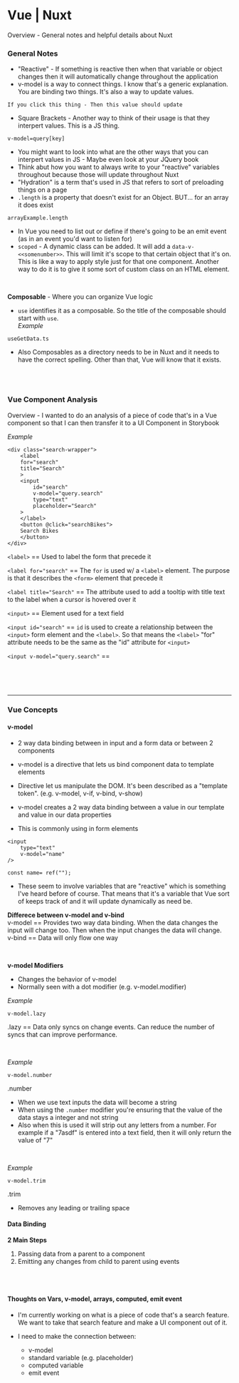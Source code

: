 # Vue | Nuxt

Overview - General notes and helpful details about Nuxt

### General Notes

- "Reactive" - If something is reactive then when that variable or object changes then it will automatically change throughout the application
- v-model is a way to connect things. I know that's a generic explanation. You are binding two things. It's also a way to update values. 
```
If you click this thing - Then this value should update
```
- Square Brackets - Another way to think of their usage is that they interpert values. This is a JS thing. 
```
v-model=query[key]
```
- You might want to look into what are the other ways that you can interpert values in JS - Maybe even look at your JQuery book
- Think abut how you want to always write to your "reactive" variables throughout because those will update throughout Nuxt
- "Hydration" is a term that's used in JS that refers to sort of preloading things on a page
- `.length` is a property that doesn't exist for an Object. BUT... for an array it does exist
```
arrayExample.length
```
- In Vue you need to list out or define if there's going to be an emit event (as in an event you'd want to listen for)
- `scoped` - A dynamic class can be added. It will add a `data-v-<<somenumber>>`. This will limit it's scope to that certain object that it's on. This is like a way to apply style just for that one component. Another way to do it is to give it some sort of custom class on an HTML element.

<br>

**Composable** - Where you can organize Vue logic 

- `use` identifies it as a composable. So the title of the composable should start with `use`.   
*Example*
```
useGetData.ts
```

- Also Composables as a directory needs to be in Nuxt and it needs to have the correct spelling. Other than that, Vue will know that it exists.

<br><br>

### Vue Component Analysis

Overview - I wanted to do an analysis of a piece of code that's in a Vue component so that I can then transfer it to a UI Component in Storybook 

*Example*
```
<div class="search-wrapper">
    <label
    for="search"
    title="Search"
    >
    <input
        id="search"
        v-model="query.search"
        type="text"
        placeholder="Search"
    >
    </label>
    <button @click="searchBikes">
    Search Bikes
    </button>
</div>
```

`<label>` == Used to label the form that precede it

`<label for="search"` == The `for` is used w/ a `<label>` element. The purpose is that it describes the `<form>` element that precede it

`<label title="Search"` == The attribute used to add a tooltip with title text to the label when a cursor is hovered over it

`<input>` == Element used for a text field

`<input id="search"` == `id` is used to create a relationship between the `<input>` form element and the `<label>`. So that means the `<label>` "for" attribute needs to be the same as the "id" attribute for `<input>` 

`<input v-model="query.search"` == 

<br><br><br>

<hr>

### Vue Concepts

#### v-model
- 2 way data binding between in input and a form data or between 2 components

- v-model is a directive that lets us bind component data to template elements

- Directive let us manipulate the DOM. It's been described as a "template token". (e.g. v-model, v-if, v-bind, v-show)

- v-model creates a 2 way data binding between a value in our template and value in our data properties

- This is commonly using in form elements

```
<input 
    type="text" 
    v-model="name"
/>

const name= ref("");
```
- These seem to involve variables that are "reactive" which is something I've heard before of course. That means that it's a variable that Vue sort of keeps track of and it will update dynamically as need be.

**Differece between v-model and v-bind**  
v-model == Provides two way data binding. When the data changes the input will change too. Then when the input changes the data will change.  
v-bind == Data will only flow one way  

<br>

**v-model Modifiers**
- Changes the behavior of v-model
- Normally seen with a dot modifier (e.g. v-model.modifier)

*Example*
```
v-model.lazy
```
.lazy == Data only syncs on change events. Can reduce the number of syncs that can improve performance. 

<br>

*Example*
```
v-model.number
```
.number
- When we use text inputs the data will become a string
- When using the `.number` modifier you're ensuring that the value of the data stays a integer and not string
- Also when this is used it will strip out any letters from a number. For example if a "7asdf" is entered into a text field, then it will only return the value of "7"

<br>

*Example*
```
v-model.trim
```
.trim
- Removes any leading or trailing space



#### Data Binding
**2 Main Steps**
1. Passing data from a parent to a component
1. Emitting any changes from child to parent using events




<br><br>

#### Thoughts on Vars, v-model, arrays, computed, emit event

- I'm currently working on what is a piece of code that's a search feature. We want to take that search feature and make a UI component out of it. 

- I need to make the connection between:
    - v-model
    - standard variable (e.g. placeholder)
    - computed variable
    - emit event

